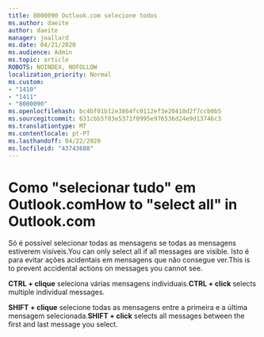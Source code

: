 ```yaml
---
title: 8000090 Outlook.com selecione todos
ms.author: daeite
author: daeite
manager: joallard
ms.date: 04/21/2020
ms.audience: Admin
ms.topic: article
ROBOTS: NOINDEX, NOFOLLOW
localization_priority: Normal
ms.custom:
- "1410"
- "1411"
- "8000090"
ms.openlocfilehash: bc4bf01b12e3864fc0112ef3e20410d2f7ccb0b5
ms.sourcegitcommit: 631cbb5f03e5371f0995e976536d24e9d13746c3
ms.translationtype: MT
ms.contentlocale: pt-PT
ms.lasthandoff: 04/22/2020
ms.locfileid: "43743608"
---
```

# <a name="how-to-select-all-in-outlookcom"></a><span data-ttu-id="88afe-102">Como "selecionar tudo" em Outlook.com</span><span class="sxs-lookup"><span data-stu-id="88afe-102">How to "select all" in Outlook.com</span></span>

<span data-ttu-id="88afe-103">Só é possível selecionar todas as mensagens se todas as mensagens estiverem visíveis.</span><span class="sxs-lookup"><span data-stu-id="88afe-103">You can only select all if all messages are visible.</span></span> <span data-ttu-id="88afe-104">Isto é para evitar ações acidentais em mensagens que não consegue ver.</span><span class="sxs-lookup"><span data-stu-id="88afe-104">This is to prevent accidental actions on messages you cannot see.</span></span>

<span data-ttu-id="88afe-105">**CTRL + clique** seleciona várias mensagens individuais.</span><span class="sxs-lookup"><span data-stu-id="88afe-105">**CTRL + click** selects multiple individual messages.</span></span>

<span data-ttu-id="88afe-106">**SHIFT + clique** selecione todas as mensagens entre a primeira e a última mensagem selecionada.</span><span class="sxs-lookup"><span data-stu-id="88afe-106">**SHIFT + click** selects all messages between the first and last message you select.</span></span>